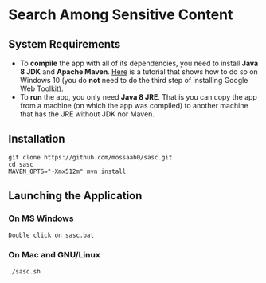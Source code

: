 # Search Among Sensitive Content

## System Requirements
- To **compile** the app with all of its dependencies, you need to install **Java 8 JDK** and **Apache Maven**. [Here](https://www.twilio.com/blog/2017/01/install-java-8-apache-maven-google-web-toolkit-windows-10.html) is a tutorial that shows how to do so on Windows 10 (you do **not** need to do the third step of installing Google Web Toolkit).
- To **run** the app, you only need **Java 8 JRE**. That is you can copy the app from a machine (on which the app was compiled) to another machine that has the JRE without JDK nor Maven.

## Installation
    git clone https://github.com/mossaab0/sasc.git
    cd sasc
    MAVEN_OPTS="-Xmx512m" mvn install

## Launching the Application

### On MS Windows
    Double click on sasc.bat

### On Mac and GNU/Linux
	./sasc.sh